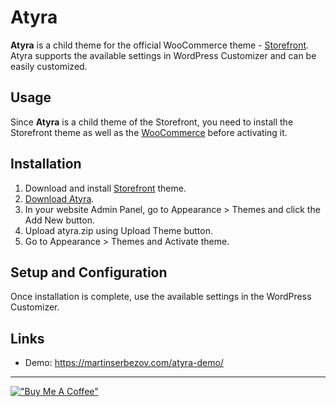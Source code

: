 # Atyra 
**Atyra** is a child theme for the official WooCommerce theme - [Storefront](https://woocommerce.com/storefront/). Atyra supports the available settings in WordPress Customizer and can be easily customized.
## Usage
Since **Atyra** is a child theme of the Storefront, you need to install the Storefront theme as well as the [WooCommerce](https://woocommerce.com) before activating it.
## Installation
1. Download and install [Storefront](https://wordpress.org/themes/storefront/) theme.
2. [Download Atyra](https://martinserbezov.com/wp-content/uploads/2022/03/atyra.zip).
3. In your website Admin Panel, go to Appearance > Themes and click the Add New button. 
4. Upload atyra.zip using Upload Theme button.
5. Go to Appearance > Themes and Activate theme.
## Setup and Configuration
Once installation is complete, use the available settings in the WordPress Customizer.
## Links
* Demo: https://martinserbezov.com/atyra-demo/

---

[!["Buy Me A Coffee"](https://www.buymeacoffee.com/assets/img/custom_images/orange_img.png)](https://www.buymeacoffee.com/martinserbezov)

